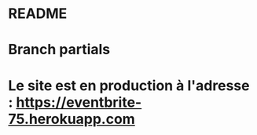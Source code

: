 # README
# Branch partials
# Le site est en production à l'adresse : https://eventbrite-75.herokuapp.com
